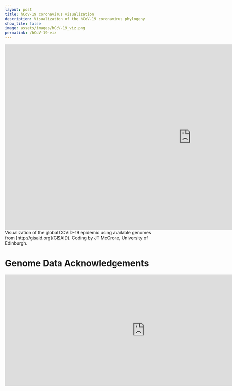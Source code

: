 ```yaml
---
layout: post
title: hCoV-19 coronavirus visualization
description: Visualization of the hCoV-19 coronavirus phylogeny 
show_tile: false
image: assets/images/hCoV-19_viz.png
permalink: /hCoV-19-viz
---
```


<div style="background: white">
<iframe title="hCoV-2019 Visualization" width="1200" height="600" frameborder="0" scrolling="no" marginheight="0" marginwidth="0" src="https://jtmccr1.github.io/sars2/"></iframe>
</div>
Visualization of the global COVID-19 epidemic using available genomes from [http://gisaid.org](GISAID). Coding by JT McCrone, University of Edinburgh.  

# Genome Data Acknowledgements

<iframe  title="Data Acknowledgements" width="900" height="360" frameborder="0" marginheight="0" marginwidth="0"  src ="https://rambaut.github.io/ncov-2019/acknowledgments.html"></iframe>
